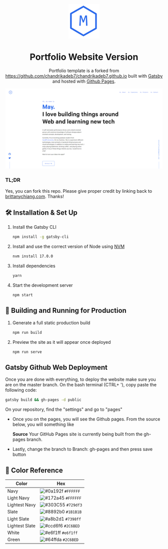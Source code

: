 <div align="center">
  <img alt="Logo" src="https://github.com/reicraftscodes/reicraftscodes.github.io/blob/master/src/images/logo.png" width="100" />
</div>
<h1 align="center">
  Portfolio Website Version
</h1>
<p align="center">
Portfolio template is a forked from <a href="https://github.com/chandrikadeb7/chandrikadeb7.github.io" target="_blank">https://github.com/chandrikadeb7/chandrikadeb7.github.io</a> built with <a href="https://www.gatsbyjs.org/" target="_blank">Gatsby</a> and hosted with <a href="https://pages.github.com/" target="_blank">Github Pages</a>.
</p>

<div align="center">
  <img alt="Demo" src="https://github.com/reicraftscodes/reicraftscodes.github.io/blob/master/src/images/demo.png" />
</div>

### TL;DR

Yes, you can fork this repo. Please give proper credit by linking back to [brittanychiang.com](https://brittanychiang.com). Thanks!

## 🛠 Installation & Set Up

1. Install the Gatsby CLI

   ```sh
   npm install -g gatsby-cli
   ```

2. Install and use the correct version of Node using [NVM](https://github.com/nvm-sh/nvm)

   ```sh
   nvm install 17.0.0
   ```

3. Install dependencies

   ```sh
   yarn
   ```

4. Start the development server

   ```sh
   npm start
   ```

## 🚀 Building and Running for Production

1. Generate a full static production build

   ```sh
   npm run build
   ```

1. Preview the site as it will appear once deployed

   ```sh
   npm run serve
   ```

## Gatsby Github Web Deployment
 
 Once you are done with everything, to deploy the website make sure you are on the master branch. On the bash terminal (CTRL+ '), copy paste the following code:

```sh
gatsby build && gh-pages -d public
```

On your repository, find the "settings" and go to "pages"

- Once you on the pages, you will see the Github pages. From the source below, you will something like

   **Source**
   Your GitHub Pages site is currently being built from the gh-pages branch.


- Lastly, change the branch to Branch: gh-pages and then press save button
  

## 🎨 Color Reference

| Color          | Hex                                                                |
| -------------- | ------------------------------------------------------------------ |
| Navy           | ![#0a192f](https://via.placeholder.com/10/FFFFFF?text=+) `#FFFFFF` |
| Light Navy     | ![#172a45](https://via.placeholder.com/10/FFFFFF?text=+) `#FFFFFF` |
| Lightest Navy  | ![#303C55](https://via.placeholder.com/10/729df3?text=+) `#729df3` |
| Slate          | ![#8892b0](https://via.placeholder.com/10/1B1B1B?text=+) `#1B1B1B` |
| Light Slate    | ![#a8b2d1](https://via.placeholder.com/10/7398ff?text=+) `#7398ff` |
| Lightest Slate | ![#ccd6f6](https://via.placeholder.com/10/2C6BED?text=+) `#2C6BED` |
| White          | ![#e6f1ff](https://via.placeholder.com/10/e6f1ff?text=+) `#e6f1ff` |
| Green          | ![#64ffda](https://via.placeholder.com/10/2C6BED?text=+) `#2C6BED` |
